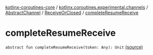 [kotlinx-coroutines-core](../../../index.md) / [kotlinx.coroutines.experimental.channels](../../index.md) / [AbstractChannel](../index.md) / [ReceiveOrClosed](index.md) / [completeResumeReceive](.)

# completeResumeReceive

`abstract fun completeResumeReceive(token: Any): Unit` [(source)](http://github.com/kotlin/kotlinx.coroutines/tree/master/kotlinx-coroutines-core/src/main/kotlin/kotlinx/coroutines/experimental/channels/AbstractChannel.kt#L309)